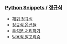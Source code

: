 ### [Python Snippets](../README.md) / [정규식](README.md)
- [재귀 정규식](재귀%20정규식.md)
- [정규식 옵션들](정규식%20옵션들.md)
- [주석문 처리하기](주석문%20처리하기.md)
- [탐욕적 알고리즘](탐욕적%20알고리즘.md)